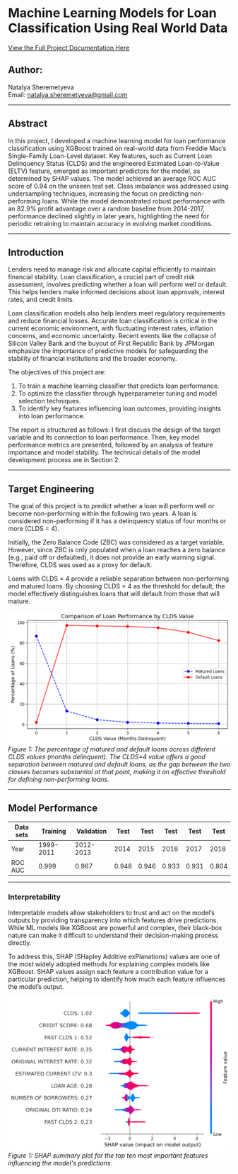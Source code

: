 # Machine Learning Models for Loan Classification Using Real World Data 
[View the Full Project Documentation Here](./240924_ML_LoanPredictor_FreddieMacReport.pdf)


## Author:
Natalya Sheremetyeva  
Email: [natalya.sheremetyeva@gmail.com](mailto:natalya.sheremetyeva@gmail.com)  

---

## Abstract

In this project, I developed a machine learning model for loan performance classification using XGBoost trained on real-world data from Freddie Mac’s Single-Family Loan-Level dataset. Key features, such as Current Loan Delinquency Status (CLDS) and the engineered Estimated Loan-to-Value (ELTV) feature, emerged as important predictors for the model, as determined by SHAP values. The model achieved an average ROC AUC score of 0.94 on the unseen test set. Class imbalance was addressed using undersampling techniques, increasing the focus on predicting non-performing loans. While the model demonstrated robust performance with an 82.9% profit advantage over a random baseline from 2014-2017, performance declined slightly in later years, highlighting the need for periodic retraining to maintain accuracy in evolving market conditions.

---

## Introduction

Lenders need to manage risk and allocate capital efficiently to maintain financial stability. Loan classification, a crucial part of credit risk assessment, involves predicting whether a loan will perform well or default. This helps lenders make informed decisions about loan approvals, interest rates, and credit limits.

Loan classification models also help lenders meet regulatory requirements and reduce financial losses. Accurate loan classification is critical in the current economic environment, with fluctuating interest rates, inflation concerns, and economic uncertainty. Recent events like the collapse of Silicon Valley Bank and the buyout of First Republic Bank by JPMorgan emphasize the importance of predictive models for safeguarding the stability of financial institutions and the broader economy.

The objectives of this project are:
1. To train a machine learning classifier that predicts loan performance.
2. To optimize the classifier through hyperparameter tuning and model selection techniques.
3. To identify key features influencing loan outcomes, providing insights into loan performance.

The report is structured as follows: I first discuss the design of the target variable and its connection to loan performance. Then, key model performance metrics are presented, followed by an analysis of feature importance and model stability. The technical details of the model development process are in Section 2.

---

## Target Engineering

The goal of this project is to predict whether a loan will perform well or become non-performing within the following two years. A loan is considered non-performing if it has a delinquency status of four months or more (CLDS = 4).

Initially, the Zero Balance Code (ZBC) was considered as a target variable. However, since ZBC is only populated when a loan reaches a zero balance (e.g., paid off or defaulted), it does not provide an early warning signal. Therefore, CLDS was used as a proxy for default.

Loans with CLDS = 4 provide a reliable separation between non-performing and matured loans. By choosing CLDS = 4 as the threshold for default, the model effectively distinguishes loans that will default from those that will mature.

![Comparison of Loan Performance by CLDS Value](./plots/240924_CLDS_Stats.png)  
*Figure 1: The percentage of matured and default loans across different CLDS values (months delinquent). The CLDS=4 value offers a good separation between matured and default loans, as the gap between the two classes becomes substantial at that point, making it an effective threshold for defining non-performing loans.*

---

## Model Performance

| Data sets       | Training | Validation | Test           |Test           |Test           |Test           |Test           |
|-----------------|----------|------------|----------------|----------------|----------------|----------------|----------------|
| Year            | 1999-2011| 2012-2013  | 2014           |2015            |2016            |2017            |2018            |
| ROC AUC         | 0.999    | 0.967      | 0.948     |0.946    |0.933    |0.931    |0.804    |

---

### Interpretability

Interpretable models allow stakeholders to trust and act on the model’s outputs by providing transparency into which features drive predictions. While ML models like XGBoost are powerful and complex, their black-box nature can make it difficult to understand their decision-making process directly.

To address this, SHAP (SHapley Additive exPlanations) values are one of the most widely adopted methods for explaining complex models like XGBoost. SHAP values assign each feature a contribution value for a particular prediction, helping to identify how much each feature influences the model’s output.

![SHAP summary plot](./plots/Tune_Top_Ten_SHAP_summary_plot.png)  
*Figure 1: SHAP summary plot for the top ten most important features influencing the model's predictions.*
